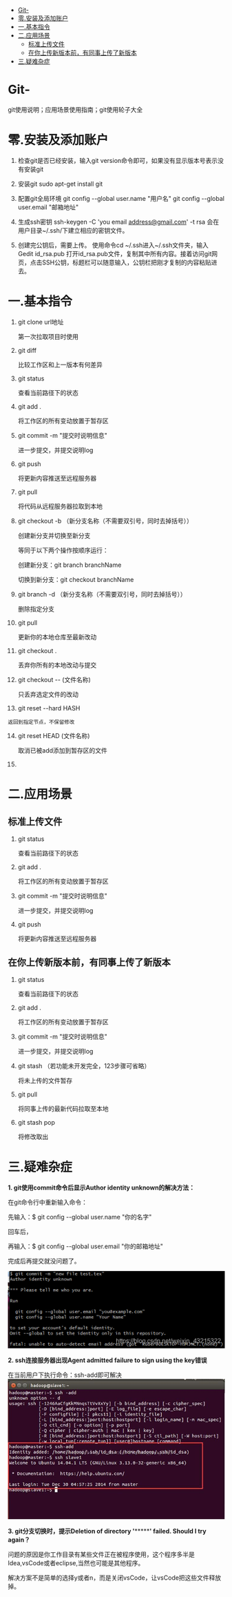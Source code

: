 - [Git-](#git-)
- [零.安装及添加账户](#零安装及添加账户)
- [一.基本指令](#一基本指令)
- [二.应用场景](#二应用场景)
  - [标准上传文件](#标准上传文件)
  - [在你上传新版本前，有同事上传了新版本](#在你上传新版本前有同事上传了新版本)
- [三.疑难杂症](#三疑难杂症)
# Git-
git使用说明；应用场景使用指南；git使用轮子大全
# 零.安装及添加账户
1. 检查git是否已经安装，输入git version命令即可，如果没有显示版本号表示没有安装git

2. 安装git
sudo apt-get install git

3. 配置git全局环境
git config --global user.name "用户名"
git config --global user.email "邮箱地址"

4. 生成ssh密钥
ssh-keygen -C 'you email address@gmail.com' -t rsa
会在用户目录~/.ssh/下建立相应的密钥文件。

5. 创建完公钥后，需要上传。
使用命令cd ~/.ssh进入~/.ssh文件夹，输入
Gedit id_rsa.pub
打开id_rsa.pub文件，复制其中所有内容。接着访问git网页，点击SSH公钥，标题栏可以随意输入，公钥栏把刚才复制的内容粘贴进去。

# 一.基本指令
1. git clone url地址
    
    第一次拉取项目时使用

2. git diff
    
    比较工作区和上一版本有何差异

3. git status 

    查看当前路径下的状态

4. git add .

    将工作区的所有变动放置于暂存区

5. git commit -m "提交时说明信息"

    进一步提交，并提交说明log

6. git push
    
    将更新内容推送至远程服务器

7. git pull

    将代码从远程服务器拉取到本地

8. git checkout -b （新分支名称（不需要双引号，同时去掉括号））

    创建新分支并切换至新分支

    等同于以下两个操作按顺序运行：

    创建新分支：git branch branchName

    切换到新分支：git checkout branchName
9.  git branch -d （新分支名称（不需要双引号，同时去掉括号））

    删除指定分支

10. git pull

    更新你的本地仓库至最新改动

11. git checkout .

    丢弃你所有的本地改动与提交

12. git checkout -- (文件名称)

    只丢弃选定文件的改动

13.  git reset --hard HASH

    返回到指定节点，不保留修改

14. git  reset HEAD (文件名称)

    取消已被add添加到暂存区的文件

15. 

# 二.应用场景

## 标准上传文件
   1. git  status 
   
        查看当前路径下的状态

   1. git add .
        
        将工作区的所有变动放置于暂存区

   1. git commit -m "提交时说明信息"
        
        进一步提交，并提交说明log

   1. git push
        
        将更新内容推送至远程服务器

## 在你上传新版本前，有同事上传了新版本
   1. git  status 
   
        查看当前路径下的状态

   1. git add .
        
        将工作区的所有变动放置于暂存区

   2. git commit -m "提交时说明信息"
        
        进一步提交，并提交说明log
   
   3. git  stash （若功能未开发完全，123步骤可省略）
   
        将未上传的文件暂存

   4. git pull
        
        将同事上传的最新代码拉取至本地
        
   5. git stash pop
        
        将修改取出



# 三.疑难杂症
**1. git使用commit命令后显示Author identity unknown的解决方法：**

   在git命令行中重新输入命令：

   先输入：$ git config --global user.name "你的名字"

   回车后，

   再输入：$ git config --global user.email "你的邮箱地址"

   完成后再提交就没问题了。

   ![Author identity unknown](https://github.com/lienguang0624/Git-/blob/main/img/Author%20identity%20unknown.png?raw=true "Author identity unknown")

**2. ssh连接服务器出现Agent admitted failure to sign using the key错误**

在当前用户下执行命令：ssh-add即可解决
  ![Agent admitted failure to sign using the key](https://github.com/lienguang0624/Git-/blob/main/img/Agent%20admitted%20failure%20to%20sign%20using%20the%20key.png?raw=true "Agent admitted failure to sign using the key")


**3. git分支切换时，提示Deletion of directory '*********' failed. Should I try again？**


问题的原因是你工作目录有某些文件正在被程序使用，这个程序多半是Idea,vsCode或者eclipse,当然也可能是其他程序。


解决方案不是简单的选择y或者n，而是关闭vsCode，让vsCode把这些文件释放掉。


